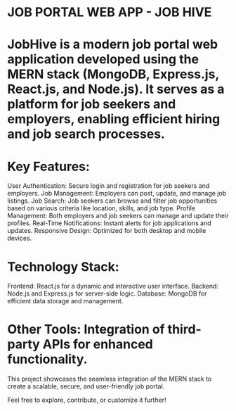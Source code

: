 # JOB PORTAL WEB APP - JOB HIVE

# JobHive is a modern job portal web application developed using the MERN stack (MongoDB, Express.js, React.js, and Node.js). It serves as a platform for job seekers and employers, enabling efficient hiring and job search processes.

# Key Features:
User Authentication: Secure login and registration for job seekers and employers.
Job Management: Employers can post, update, and manage job listings.
Job Search: Job seekers can browse and filter job opportunities based on various criteria like location, skills, and job type.
Profile Management: Both employers and job seekers can manage and update their profiles.
Real-Time Notifications: Instant alerts for job applications and updates.
Responsive Design: Optimized for both desktop and mobile devices.

# Technology Stack:
Frontend: React.js for a dynamic and interactive user interface.
Backend: Node.js and Express.js for server-side logic.
Database: MongoDB for efficient data storage and management.
# Other Tools: Integration of third-party APIs for enhanced functionality.
This project showcases the seamless integration of the MERN stack to create a scalable, secure, and user-friendly job portal.

Feel free to explore, contribute, or customize it further!